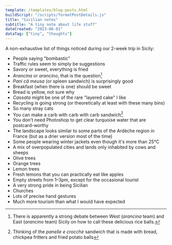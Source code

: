 ```yaml
---
template: /templates/blog-posts.html
buildScript: "/scripts/formatPostDetails.js"
title: "Sicilian notes"
subtitle: "A tiny note about life stuff"
dateCreated: "2023-06-01"
dataTag: ["tiny", "thoughts"]
---
```


A non-exhaustive list of things noticed during our 2-week trip in Sicily:

- People saying "bombastic"
- Traffic rules seem to simply be suggestions
- Savory or sweet, everything is fried
- _Arancina_ or _arancino_, that is the question[^1]
- _Pani câ meusa_ (or spleen sandwich) is surprisingly good
- Breakfast (when there is one) should be sweet
- Bread is yellow, not sure why
- _Cassata_ might be one of the rare "layered cake" I like
- Recycling is going strong (or theoretically at least with these many bins)
- So many stray cats
- You can make a carb with carb with carb sandwich[^2]
- You don't need Photoshop to get clear turquoise water that are postcard-worthy
- The landscape looks similar to some parts of the Ardèche region in France (but as a drier version most of the time)
- Some people wearing winter jackets even though it's more than 25°C 
- A mix of overpopulated cities and lands only inhabited by cows and sheeps
- Olive trees
- Orange trees
- Lemon trees
- Fresh lemons that you can practically eat like apples
- Empty streets from 1–3pm, except for the occasional tourist
- A very strong pride in being Sicilian
- Churches
- Lots of precise hand gestures
- Much more tourism than what I would have expected


[^1]: There is apparently a strong debate between West (_arancina_ team) and East (_arancino_ team) Sicily on how to call these delicious rice balls.
[^2]: Thinking of the _panelle e crocchè_ sandwich that is made with bread, chickpea fritters and fried potato balls
